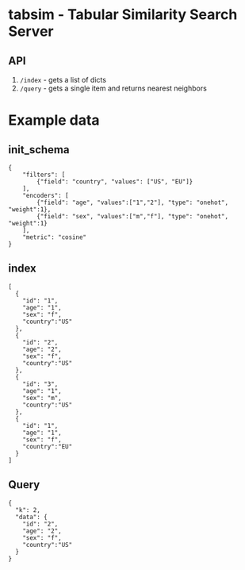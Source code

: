 # tabsim - Tabular Similarity Search Server
## API

   1. `/index` - gets a list of dicts
   1. `/query` - gets a single item and returns nearest neighbors

# Example data
## init_schema
```
{
    "filters": [
        {"field": "country", "values": ["US", "EU"]}
    ],
    "encoders": [
        {"field": "age", "values":["1","2"], "type": "onehot", "weight":1},
        {"field": "sex", "values":["m","f"], "type": "onehot", "weight":1}
    ],
    "metric": "cosine"
}
```

## index

```
[
  {
    "id": "1",
    "age": "1",
    "sex": "f",
    "country":"US"
  },
  {
    "id": "2",
    "age": "2",
    "sex": "f",
    "country":"US"
  },
  {
    "id": "3",
    "age": "1",
    "sex": "m",
    "country":"US"
  },
  {
    "id": "1",
    "age": "1",
    "sex": "f",
    "country":"EU"
  }
]
```
## Query
```
{
  "k": 2,
  "data": {
    "id": "2",
    "age": "2",
    "sex": "f",
    "country":"US"
  }
}
```
